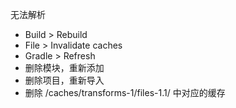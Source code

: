 无法解析

* Build > Rebuild
* File > Invalidate caches
* Gradle > Refresh
* 删除模块，重新添加
* 删除项目，重新导入
* 删除 <GradleHome>/caches/transforms-1/files-1.1/ 中对应的缓存
